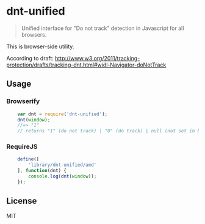 # dnt-unified

> Unified interface for "Do not track" detection in Javascript for all browsers.

This is browser-side utility.

According to draft: http://www.w3.org/2011/tracking-protection/drafts/tracking-dnt.html#widl-Navigator-doNotTrack

## Usage

### Browserify

```js
    var dnt = require('dnt-unified');
    dnt(window); 
    //=> "1"
    // returns "1" (do not track) | "0" (do track) | null (not set in browser)
```

### RequireJS

```js
    define([
        'library/dnt-unified/amd'
    ], function(dnt) {
        console.log(dnt(window));
    });
```

## License

MIT